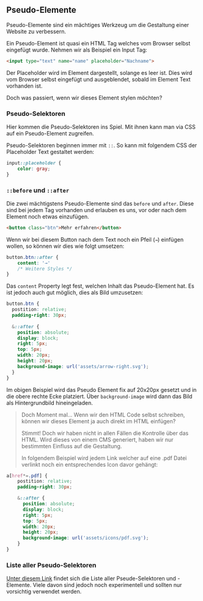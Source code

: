 ## Pseudo-Elemente ##

Pseudo-Elemente sind ein mächtiges Werkzeug um die Gestaltung einer Website zu verbessern.

Ein Pseudo-Element ist quasi ein HTML Tag welches vom Browser selbst eingefügt wurde. Nehmen wir als
Beispiel ein Input Tag:

```html
<input type="text" name="name" placeholder="Nachname">
```

Der Placeholder wird im Element dargestellt, solange es leer ist. Dies wird vom Browser selbst eingefügt
und ausgeblendet, sobald im Element Text vorhanden ist.

Doch was passiert, wenn wir dieses Element stylen möchten?

### Pseudo-Selektoren ###

Hier kommen die Pseudo-Selektoren ins Spiel. Mit ihnen kann man via CSS auf ein Pseudo-Element zugreifen.

Pseudo-Selektoren beginnen immer mit `::`. So kann mit folgendem CSS der Placeholder Text gestaltet werden:

```css
input::placeholder {
    color: gray;
}
```

### `::before` und `::after` ##

Die zwei mächtigstens Pseudo-Elemente sind das `before` und `after`. Diese sind bei jedem Tag vorhanden
und erlauben es uns, vor oder nach dem Element noch etwas einzufügen.

```html
<button class="btn">Mehr erfahren</button>
```

Wenn wir bei diesem Button nach dem Text noch ein Pfeil (`→`) einfügen wollen, so können wir dies wie folgt umsetzen:

```css
button.btn::after {
    content: '→'
    /* Weitere Styles */
}
```

Das `content` Property legt fest, welchen Inhalt das Pseudo-Element hat. Es ist jedoch auch gut möglich,
dies als Bild umzusetzen:

```scss
button.btn {
  postition: relative;
  padding-right: 30px;
  
  &::after {
    position: absolute;
    display: block;
    right: 5px;
    top: 5px;
    width: 20px;
    height: 20px;
    background-image: url('assets/arrow-right.svg');
  }
}
```

Im obigen Beispiel wird das Pseudo Element fix auf 20x20px gesetzt und in die obere rechte Ecke platziert.
Über `background-image` wird dann das Bild als Hintergrundbild hineingeladen.

> Doch Moment mal... Wenn wir den HTML Code selbst schreiben, können wir dieses Element ja auch direkt im HTML einfügen?
> 
> Stimmt! Doch wir haben nicht in allen Fällen die Kontrolle über das HTML. Wird dieses von einem CMS generiert,
> haben wir nur bestimmten Einfluss auf die Gestaltung.
> 
> In folgendem Beispiel wird jedem Link welcher auf eine .pdf Datei verlinkt noch ein entsprechendes Icon davor gehängt:

```scss
a[href*=.pdf] {
    postition: relative;
    padding-right: 30px;

    &::after {
      position: absolute;
      display: block;
      right: 5px;
      top: 5px;
      width: 20px;
      height: 20px;
      background-image: url('assets/icons/pdf.svg');
    }
}
```

### Liste aller Pseudo-Selektoren ###

[Unter diesem Link](https://developer.mozilla.org/en-US/docs/Web/CSS/Pseudo-elements?retiredLocale=de#alphabetical_index)
findet sich die Liste aller Pseude-Selektoren und -Elemente. Viele davon sind jedoch noch experimentell und sollten nur
vorsichtig verwendet werden.
